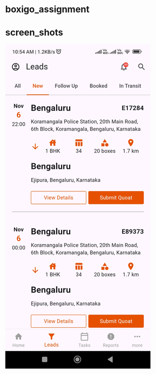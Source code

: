# boxigo_assignment

# screen_shots

![image alt](https://github.com/shyammca19/boxigo_assignment/blob/2e185f25600d20eb71902649e786204079b75697/Screenshot_2024-10-16-10-54-32-564_com.example.boxigo_assignment.jpg)
 
 
